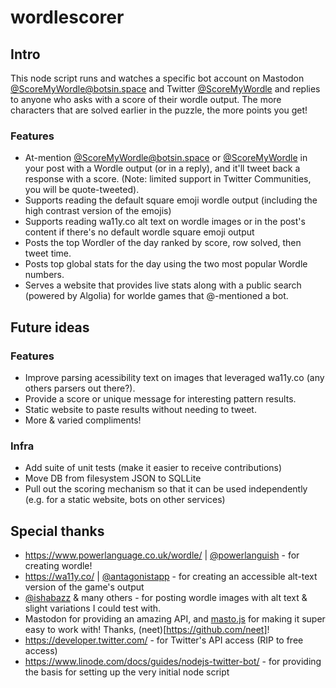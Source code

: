 # wordlescorer

## Intro
This node script runs and watches a specific bot account on Mastodon [@ScoreMyWordle@botsin.space](https://botsin.space/@scoremywordle) and Twitter [@ScoreMyWordle](https://twitter.com/ScoreMyWordle) and replies to anyone who asks with a score of their wordle output. The more characters that are solved earlier in the puzzle, the more points you get!

### Features
* At-mention [@ScoreMyWordle@botsin.space](https://botsin.space/@scoremywordle) or [@ScoreMyWordle](https://twitter.com/ScoreMyWordle) in your post with a Wordle output (or in a reply), and it'll tweet back a response with a score. (Note: limited support in Twitter Communities, you will be quote-tweeted).
* Supports reading the default square emoji wordle output (including the high contrast version of the emojis)
* Supports reading wa11y.co alt text on wordle images or in the post's content if there's no default wordle square emoji output
* Posts the top Wordler of the day ranked by score, row solved, then tweet time.
* Posts top global stats for the day using the two most popular Wordle numbers.
* Serves a website that provides live stats along with a public search (powered by Algolia) for worlde games that @-mentioned a bot.

## Future ideas

### Features
* Improve parsing acessibility text on images that leveraged wa11y.co (any others parsers out there?).
* Provide a score or unique message for interesting pattern results.
* Static website to paste results without needing to tweet.
* More & varied compliments!

### Infra
* Add suite of unit tests (make it easier to receive contributions)
* Move DB from filesystem JSON to SQLLite
* Pull out the scoring mechanism so that it can be used independently (e.g. for a static website, bots on other services)


## Special thanks
* https://www.powerlanguage.co.uk/wordle/ | [@powerlanguish](https://twitter.com/powerlanguish) - for creating wordle!
* https://wa11y.co/ | [@antagonistapp](https://twitter.com/antagonistapp) - for creating an accessible alt-text version of the game's output
* [@ishabazz](https://twitter.com/ishabazz) & many others - for posting wordle images with alt text & slight variations I could test with.
* Mastodon for providing an amazing API, and [masto.js](https://github.com/neet/masto.js) for making it super easy to work with! Thanks, (neet)[https://github.com/neet]!
* https://developer.twitter.com/ - for Twitter's API access (RIP to free access)
* https://www.linode.com/docs/guides/nodejs-twitter-bot/ - for providing the basis for setting up the very initial node script
